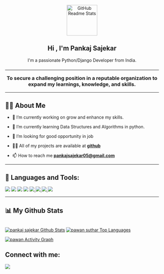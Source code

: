         
 <p align="center">
 <img width="100px" src="https://img.freepik.com/free-vector/hand-drawn-web-developers_23-2148819604.jpg?w=996&t=st=1649398732~exp=1649399332~hmac=4fde30019d78cd8d05460bf1034a36f4a84c923f021b167e56c95d820ed5939d" align="center" alt="GitHub Readme Stats" />
 <h2 align="center">Hi , I'm Pankaj Sajekar</h2>
 <p align="center">I'm a passionate Python/Django Developer from India.</p>
 <h3 align="center"><hr>To secure a challenging position in a reputable organization to expand my learnings, knowledge, and skills.<hr></h3>
</p>

## 🙋‍♂️ About Me

- 🔭 I’m currently working on grow and enhance my skills.

- 🌱 I’m currently learning Data Structures and Algorithms in python.

- 👯 I’m looking for good opportunity in job

- 👨‍💻 All of my projects are available at **[github](https://github.com/pankajsajekar)**

- 📫 How to reach me **pankajsajekar05@gmail.com**
<hr>

## 🚀 Languages and Tools:

<p align="left"> 
    <a href="" target="_blank"> <img src="https://img.icons8.com/color/48/000000/python--v2.png"/></a>
    <a href="" target="_blank"> <img src="https://img.icons8.com/color/48/000000/django.png"/></a>
    <a href="" target="_blank"> <img src="https://img.icons8.com/color/48/000000/javascript--v1.png"/></a>
    <a href="" target="_blank"> <img src="https://img.icons8.com/external-flaticons-lineal-color-flat-icons/48/000000/external-html-mobile-app-development-flaticons-lineal-color-flat-icons.png"/></a>
    <a href="" target="_blank"> <img src="https://img.icons8.com/ios-filled/50/000000/css-filetype.png"/> </a>
    <a href="" target="_blank"> <img src="https://img.icons8.com/color/48/000000/bootstrap.png"/> </a>
    <a href="" target="_blank" > <img src="https://img.icons8.com/nolan/48/mysql.png"/> </a>
    <a href="" target="_blank" ><img src="https://img.icons8.com/glyph-neue/48/000000/github.png"/> </a>
    <a href="" target="_blank" > </a>
  
</p>
<hr>


## 📊 My Github Stats

  <br/>
    <a href="https://github.com/pankajsajekar/github-readme-stats"><img alt= "pankaj sajekar Github Stats" src="https://github-readme-stats.vercel.app/api?username=pankajsajekar&show_icons=true&count_private=true&theme=react&hide_border=true&bg_color=0D1117" /></a>
  <a href="https://github.com/pankajsajekar/github-readme-stats"><img alt="pawan suthar Top Languages" src="https://github-readme-stats.vercel.app/api/top-langs/?username=pankajsajekar&langs_count=8&count_private=true&layout=compact&theme=react&hide_border=true&bg_color=0D1117" /></a>
  <br/>
  

<a href="https://github.com/pankajsajekar/github-readme-activity-graph"><img alt="pawan Activity Graph" src="https://activity-graph.herokuapp.com/graph?username=pankajsajekar&bg_color=0D1117&color=5BCDEC&line=5BCDEC&point=FFFFFF&hide_border=true" /></a>



## Connect with me:
<p align="left">
<a target="_blank" href="https://in.linkedin.com/in/pankajsajekar"><img src="https://img.icons8.com/fluent/48/000000/linkedin.png"/></a>
</p>
